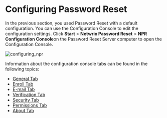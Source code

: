 # Configuring Password Reset

In the previous section, you used Password Reset with a default configuration. You can use the
Configuration Console to edit the configuration settings. Click **Start** > **Netwrix Password
Reset** > **NPR Configuration Console**on the Password Reset Server computer to open the
Configuration Console.

![configuring_npr](/img/product_docs/passwordpolicyenforcer/passwordreset/administration/configuring_npr.webp)

Information about the configuration console tabs can be found in the following topics:

- [General Tab](/docs/passwordpolicyenforcer/11.0/passwordreset/administration/general_tab.md)
- [Enroll Tab](/docs/passwordpolicyenforcer/11.0/passwordreset/administration/enroll_tab.md)
- [E-mail Tab](/docs/passwordpolicyenforcer/11.0/passwordreset/administration/email_tab.md)
- [Verification Tab](/docs/passwordpolicyenforcer/11.0/passwordreset/administration/verification_tab.md)
- [Security Tab](/docs/passwordpolicyenforcer/11.0/passwordreset/administration/security_tab.md)
- [Permissions Tab](/docs/passwordpolicyenforcer/11.0/passwordreset/administration/permissions_tab.md)
- [About Tab](/docs/passwordpolicyenforcer/11.0/passwordreset/administration/about_tab.md)
